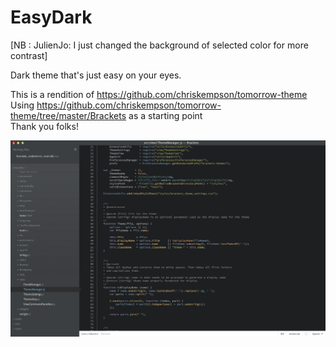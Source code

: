 EasyDark
========
[NB : JulienJo: I just changed the background of selected color for more contrast]

Dark theme that's just easy on your eyes.

This is a rendition of https://github.com/chriskempson/tomorrow-theme<br>
Using https://github.com/chriskempson/tomorrow-theme/tree/master/Brackets as a starting point<br>
Thank you folks!

![easydark ss](https://github.com/brackets-themes/easydark/raw/master/screenshot.png)
